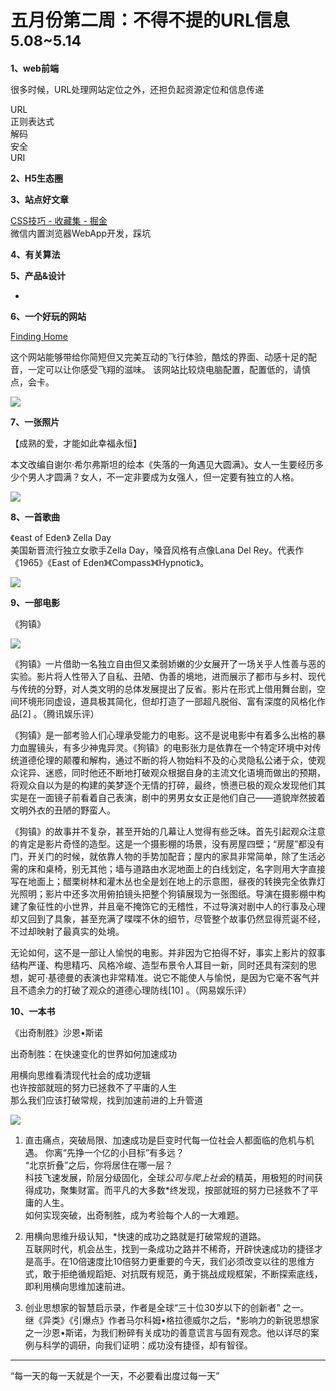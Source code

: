 
# 五月份第二周：不得不提的URL信息 <small>5.08~5.14</small>

__1、web前端__    
    
很多时候，URL处理网站定位之外，还担负起资源定位和信息传递
 
URL  
正则表达式  
解码  
安全  
URI  

__2、H5生态圈__      

 
__3、站点好文章__    

[CSS技巧 - 收藏集 - 掘金](https://segmentfault.com/a/1190000009363397)    
微信内置浏览器WebApp开发，踩坑

__4、有关算法__     


__5、产品&设计__        

- []()   



__6、一个好玩的网站__

[Finding Home](http://findingho.me/)  

这个网站能够带给你简短但又完美互动的飞行体验，酷炫的界面、动感十足的配音，一定可以让你感受飞翔的滋味。
该网站比较烧电脑配置，配置低的，请慎点，会卡。

![](https://github.com/bluezhan/weeky/raw/master/docs/img/52-1.png)   


__7、一张照片__   
 
【成熟的爱，才能如此幸福永恒】

本文改编自谢尔·希尔弗斯坦的绘本《失落的一角遇见大圆满》。女人一生要经历多少个男人才圆满？女人，不一定非要成为女强人，但一定要有独立的人格。

![](https://github.com/bluezhan/weeky/raw/master/docs/img/52-5.jpg)   


__8、一首歌曲__  

《east of Eden》 Zella Day  
美国新晋流行独立女歌手Zella Day，嗓音风格有点像Lana Del Rey。代表作《1965》《East of Eden》《Compass》《Hypnotic》。  

![](https://github.com/bluezhan/weeky/raw/master/docs/img/52-4.jpg)   


__9、一部电影__   

《狗镇》   

![](https://github.com/bluezhan/weeky/raw/master/docs/img/52-3.jpg)   

《狗镇》一片借助一名独立自由但又柔弱娇嫩的少女展开了一场关乎人性善与恶的实验。影片将人性带入了自私、丑陋、伪善的境地，进而展示了都市与乡村、现代与传统的分野，对人类文明的总体发展提出了反省。影片在形式上借用舞台剧，空间环境形同虚设，道具极其简化，但却打造了一部超凡脱俗、富有深度的风格化作品[2]  。（腾讯娱乐评）  

《狗镇》是一部考验人们心理承受能力的电影。这不是说电影中有着多么出格的暴力血腥镜头，有多少神鬼异灵。《狗镇》的电影张力是依靠在一个特定环境中对传统道德伦理的颠覆和解构，通过不断的将人物始料不及的心灵隐私公诸于众，使观众诧异、迷惑，同时他还不断地打破观众根据自身的主流文化语境而做出的预期，将观众自以为是的构建的美梦逐个无情的打碎，最终，愤懑已极的观众发现他们其实是在一面镜子前看着自己表演，剧中的男男女女正是他们自己——道貌岸然披着文明外衣的丑陋的野蛮人。  

《狗镇》的故事并不复杂，甚至开始的几幕让人觉得有些乏味。首先引起观众注意的肯定是影片奇怪的造型。这是一个摄影棚的场景，没有房屋四壁；“房屋”都没有门，开关门的时候，就依靠人物的手势加配音；屋内的家具非常简单，除了生活必需的床和桌椅，别无其他；墙与道路由水泥地面上的白线划定，名字则用大字直接写在地面上；醋栗树林和灌木丛也全是划在地上的示意图，昼夜的转换完全依靠灯光照明；影片中还多次用俯拍镜头把整个狗镇展现为一张图纸。导演在摄影棚中构建了象征性的小世界，并且毫不掩饰它的无稽性，不过导演对剧中人的行事及心理却又回到了具象，甚至充满了喋喋不休的细节，尽管整个故事仍然显得荒诞不经，不过却映射了最真实的处境。  

无论如何，这不是一部让人愉悦的电影。并非因为它拍得不好，事实上影片的叙事结构严谨、构思精巧、风格冷峻、造型布景令人耳目一新，同时还具有深刻的思想，妮可·基德曼的表演也非常精准。说它不能使人与愉悦，是因为它毫不客气并且不遗余力的打破了观众的道德心理防线[10]  。（网易娱乐评）

__10、一本书__ 

《出奇制胜》沙恩•斯诺 
  
出奇制胜：在快速变化的世界如何加速成功  

用横向思维看清现代社会的成功逻辑  
也许按部就班的努力已拯救不了平庸的人生  
那么我们应该打破常规，找到加速前进的上升管道  

![](https://github.com/bluezhan/weeky/raw/master/docs/img/52-2.jpg)   

1. 直击痛点，突破局限、加速成功是巨变时代每一位社会人都面临的危机与机遇。
你离“先挣一个亿的小目标”有多远？   
“北京折叠”之后，你将居住在哪一层？    
科技飞速发展，阶层分级固化，全球*公司与爬上社会*的精英，用极短的时间获得成功，聚集财富。而平凡的大多数*终发现，按部就班的努力已拯救不了平庸的人生。  
如何实现突破，出奇制胜，成为考验每个人的一大难题。  
 
2. 用横向思维升级认知，*快速的成功之路就是打破常规的道路。  
互联网时代，机会丛生，找到一条成功之路并不稀奇，开辟快速成功的捷径才是高手。在10倍速度比10倍努力更重要的今天，我们必须改变以往的思维方式，敢于拒绝循规蹈矩、对抗既有规范，勇于挑战成规框架，不断探索底线，即利用横向思维加速前进。  
 
3. 创业思想家的智慧启示录，作者是全球“三十位30岁以下的创新者” 之一。  
继《异类》《引爆点》作者马尔科姆•格拉德威尔之后，*影响力的新锐思想家之一沙恩•斯诺，为我们粉碎有关成功的善意谎言与固有观念。他以详尽的案例与科学的调研，向我们证明：成功没有捷径，却有智径。


-------------------

“每一天的每一天就是个一天，不必要看出度过每一天”

